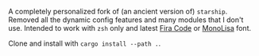 A completely personalized fork of (an ancient version of) `starship`. Removed all the dynamic config features and many modules that I don't use. Intended to work with `zsh` only and latest [Fira Code](https://github.com/tonsky/FiraCode) or [MonoLisa](https://www.monolisa.dev/) font.

Clone and install with `cargo install --path .`.
